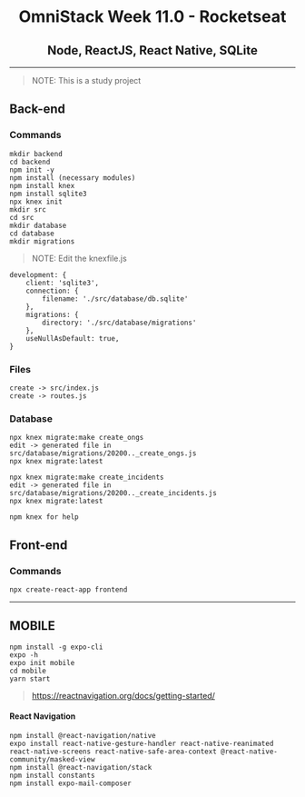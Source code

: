 <h1 align="center">OmniStack Week 11.0 - Rocketseat</h1>
<h2 align="center">Node, ReactJS, React Native, SQLite</h2>
<hr>

> NOTE: This is a study project

## Back-end
    
### Commands

    mkdir backend
    cd backend
    npm init -y
    npm install (necessary modules)
    npm install knex
    npm install sqlite3
    npx knex init
    mkdir src
    cd src
    mkdir database
    cd database
    mkdir migrations 

> NOTE: Edit the knexfile.js

    development: {
        client: 'sqlite3',
        connection: {
            filename: './src/database/db.sqlite'
        },
        migrations: {
            directory: './src/database/migrations'
        },
        useNullAsDefault: true,
    }

### Files

    create -> src/index.js
    create -> routes.js

### Database

    npx knex migrate:make create_ongs
    edit -> generated file in src/database/migrations/20200.._create_ongs.js
    npx knex migrate:latest

    npx knex migrate:make create_incidents
    edit -> generated file in src/database/migrations/20200.._create_incidents.js
    npx knex migrate:latest

    npm knex for help



## Front-end

### Commands

    npx create-react-app frontend


<hr>

## MOBILE

    npm install -g expo-cli
    expo -h
    expo init mobile
    cd mobile
    yarn start


> https://reactnavigation.org/docs/getting-started/

#### React Navigation

    npm install @react-navigation/native
    expo install react-native-gesture-handler react-native-reanimated react-native-screens react-native-safe-area-context @react-native-community/masked-view
    npm install @react-navigation/stack
    npm install constants
    npm install expo-mail-composer

